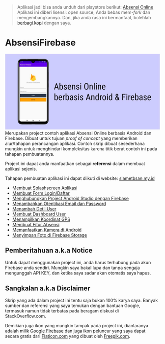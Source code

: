 > Aplikasi jadi bisa anda unduh dari playstore berikut: [Absensi Online](https://play.google.com/store/apps/details?id=id.my.slametbsan.absensifirebase)
> Aplikasi ini diberi lisensi: open source, Anda bebas mem-*fork* dan mengembangkannya. Dan, jika anda rasa ini bermanfaat, bolehlah [berbagi kopi](https://www.buymeacoffee.com/slametbsan) dengan saya.

# AbsensiFirebase

![Absensi Online](/gbr_playstore0.jpg?raw=true)
Merupakan project contoh aplikasi Absensi Online berbasis Android dan Firebase. Dibuat untuk tujuan _proof of concept_ yang memberikan alur/tahapan perancangan aplikasi. Contoh skrip dibuat sesederhana mungkin untuk menghindari kompleksitas karena titik berat contoh ini pada tahapan pembuatannya.

Project ini dapat anda manfaatkan sebagai **referensi** dalam membuat aplikasi sejenis.

Tahapan pembuatan aplikasi ini dapat diikuti di website: [slametbsan.my.id](https://slametbsan.my.id/)
* [Membuat Splashscreen Aplikasi](https://slametbsan.my.id/membuat-splashscreen-aplikasi/)
* [Membuat Form Login/Daftar](https://slametbsan.my.id/membuat-form-login-daftar/)
* [Menghubungkan Project Android Studio dengan Firebase](https://slametbsan.my.id/menghubungkan-project-android-studio-dengan-firebase/)
* [Menambahkan Otentikasi Email dan Password](https://slametbsan.my.id/menambahkan-otentikasi-email-dan-password/)
* [Menambah Detil User](https://slametbsan.my.id/menambah-detil-user/)
* [Membuat Dashboard User](https://slametbsan.my.id/membuat-dashboard-user/)
* [Menampilkan Koordinat GPS](https://slametbsan.my.id/menampilkan-koordinat-gps/)
* [Membuat Fitur Absensi](https://slametbsan.my.id/membuat-fitur-absensi/)
* [Memanfaatkan Kamera di Android](https://slametbsan.my.id/memanfaatkan-kamera-di-android/)
* [Menyimpan Foto di Firebase Storage](https://slametbsan.my.id/menyimpan-foto-di-firebase-storage/)

## Pemberitahuan a.k.a Notice
Untuk dapat menggunakan project ini, anda harus terhubung pada akun Firebase anda sendiri. Mungkin saya bakal lupa dan tanpa sengaja mengunggah API KEY, dan ketika saya sadar akan otomatis saya hapus.

## Sangkalan a.k.a Disclaimer
Skrip yang ada dalam project ini tentu saja bukan 100% karya saya. Banyak sumber dan referensi yang saya temukan dengan bantuan Google, termasuk namun tidak terbatas pada beragam diskusi di StackOverflow.com.

Demikian juga ikon yang mungkin tampak pada project ini, diantaranya adalah milik [Google Firebase](https://firebase.google.com/brand-guidelines) dan juga ikon peluncur yang saya dapat secara gratis dari [Flaticon.com](https://www.flaticon.com/) yang dibuat oleh [Freepik.com](http://www.freepik.com/).
